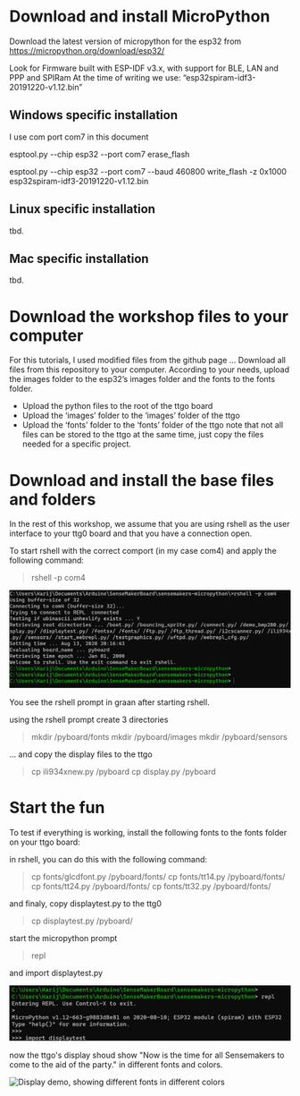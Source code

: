 
# Download and install MicroPython

Download the latest version of micropython for the esp32 from https://micropython.org/download/esp32/

Look for Firmware built with ESP-IDF v3.x, with support for BLE, LAN and PPP and SPIRam
At the time of writing we use:
“esp32spiram-idf3-20191220-v1.12.bin”

## Windows specific installation

I use com port com7 in this document

esptool.py --chip esp32 --port com7 erase_flash

esptool.py --chip esp32 --port com7 --baud 460800 write_flash -z 0x1000 esp32spiram-idf3-20191220-v1.12.bin

## Linux specific installation

tbd.

## Mac specific installation

tbd.

# Download the workshop files to your computer

For this tutorials, I used modified files from the github page …
Download all files from this repository to your computer.
According to your needs, upload the images folder to the esp32’s images folder and the fonts to the fonts folder.

- Upload the python files to the root of the ttgo board
- Upload the ‘images’ folder to the ‘images’ folder of the ttgo
- Upload the ‘fonts’ folder to the ‘fonts’ folder of the ttgo
note that not all files can be stored to the ttgo at the same time, just copy the files needed for a specific project.

# Download and install the base files and folders

In the rest of this workshop, we assume that you are using rshell as the user interface to your ttg0 board and that you have a connection open.

To start rshell with the correct comport (in my case com4) and apply the following command:

> rshell -p com4

![](images/starting-rshell.png "starting rshell")

You see the rshell prompt in graan after starting rshell.

using the rshell prompt create 3 directories 
> mkdir /pyboard/fonts
> mkdir /pyboard/images
> mkdir /pyboard/sensors

... and copy the display files to the ttgo

> cp ili934xnew.py /pyboard
> cp display.py /pyboard

# Start the fun

To test if everything is working, install the following fonts to the fonts folder on your ttgo board:

in rshell, you can do this with the following command:

> cp fonts/glcdfont.py /pyboard/fonts/
> cp fonts/tt14.py /pyboard/fonts/
> cp fonts/tt24.py /pyboard/fonts/
> cp fonts/tt32.py /pyboard/fonts/

and finaly, copy displaytest.py to the ttg0

> cp displaytest.py /pyboard/

start the micropython prompt

> repl

and import displaytest.py

![](images/starting-repl.png "starting rshell")

now the ttgo's display shoud show "Now is the time for all Sensemakers to come to the aid of the party." in different fonts and colors.

![Display demo, showing different fonts in different colors](images/displaydemo.png "Display demo")